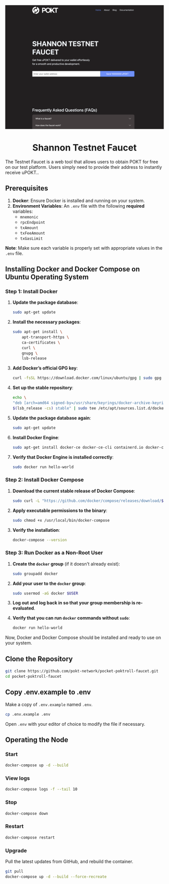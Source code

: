 <div align="center">
  <a href="https://www.pokt.network">
    <img src=".github/faucet_image.png" alt="Shannon Testnet Faucet Image" width="850"/>
  </a>
  <h1>Shannon Testnet Faucet</h1>
</div>

The Testnet Faucet is a web tool that allows users to obtain POKT for free on our test platform. Users simply need to provide their address to instantly receive uPOKT..

## Prerequisites

1. **Docker**: Ensure Docker is installed and running on your system.
2. **Environment Variables**: An `.env` file with the following **required** variables:
   - `mnemonic`
   - `rpcEndpoint`
   - `txAmount`
   - `txFeeAmount`
   - `txGasLimit`

**Note**: Make sure each variable is properly set with appropriate values in the `.env` file.

## Installing Docker and Docker Compose on Ubuntu Operating System

### Step 1: Install Docker

1. **Update the package database**:

   ```sh
   sudo apt-get update
   ```

2. **Install the necessary packages**:

   ```sh
   sudo apt-get install \
       apt-transport-https \
       ca-certificates \
       curl \
       gnupg \
       lsb-release
   ```

3. **Add Docker’s official GPG key**:

   ```sh
   curl -fsSL https://download.docker.com/linux/ubuntu/gpg | sudo gpg --dearmor -o /usr/share/keyrings/docker-archive-keyring.gpg
   ```

4. **Set up the stable repository**:

   ```sh
   echo \
   "deb [arch=amd64 signed-by=/usr/share/keyrings/docker-archive-keyring.gpg] https://download.docker.com/linux/ubuntu \
   $(lsb_release -cs) stable" | sudo tee /etc/apt/sources.list.d/docker.list > /dev/null
   ```

5. **Update the package database again**:

   ```sh
   sudo apt-get update
   ```

6. **Install Docker Engine**:

   ```sh
   sudo apt-get install docker-ce docker-ce-cli containerd.io docker-compose-plugin
   ```

7. **Verify that Docker Engine is installed correctly**:
   ```sh
   sudo docker run hello-world
   ```

### Step 2: Install Docker Compose

1. **Download the current stable release of Docker Compose**:

   ```sh
   sudo curl -L "https://github.com/docker/compose/releases/download/$(curl -s https://api.github.com/repos/docker/compose/releases/latest | grep -Po '"tag_name": "\K.*?(?=")')/docker-compose-$(uname -s)-$(uname -m)" -o /usr/local/bin/docker-compose
   ```

2. **Apply executable permissions to the binary**:

   ```sh
   sudo chmod +x /usr/local/bin/docker-compose
   ```

3. **Verify the installation**:
   ```sh
   docker-compose --version
   ```

### Step 3: Run Docker as a Non-Root User

1. **Create the `docker` group** (if it doesn't already exist):

   ```sh
   sudo groupadd docker
   ```

2. **Add your user to the `docker` group**:

   ```sh
   sudo usermod -aG docker $USER
   ```

3. **Log out and log back in so that your group membership is re-evaluated**.

4. **Verify that you can run `docker` commands without `sudo`**:

   ```sh
   docker run hello-world
   ```

Now, Docker and Docker Compose should be installed and ready to use on your system.

## Clone the Repository

```sh
git clone https://github.com/pokt-network/pocket-poktroll-faucet.git
cd pocket-poktroll-faucet
```

## Copy .env.example to .env

Make a copy of `.env.example` named `.env`.

```sh
cp .env.example .env
```

Open `.env` with your editor of choice to modify the file if necessary.

## Operating the Node

### Start

```sh
docker-compose up -d --build
```

### View logs

```sh
docker-compose logs -f --tail 10
```

### Stop

```sh
docker-compose down
```

### Restart

```sh
docker-compose restart
```

### Upgrade

Pull the latest updates from GitHub, and rebuild the container.

```sh
git pull
docker-compose up -d --build --force-recreate
```

